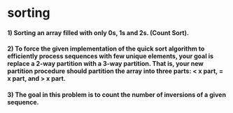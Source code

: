 # sorting

#### 1) Sorting an array filled with only 0s, 1s and 2s. (Count Sort).

#### 2) To force the given implementation of the quick sort algorithm to efficiently process sequences with few unique elements, your goal is replace a 2-way partition with a 3-way partition. That is, your new partition procedure should partition the array into three parts: < x part, = x part, and > x part.

#### 3) The goal in this problem is to count the number of inversions of a given sequence.


